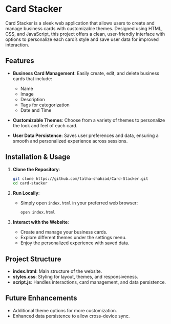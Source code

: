 
# Card Stacker

Card Stacker is a sleek web application that allows users to create and manage business cards with customizable themes. Designed using HTML, CSS, and JavaScript, this project offers a clean, user-friendly interface with options to personalize each card’s style and save user data for improved interaction.

## Features

- **Business Card Management**: Easily create, edit, and delete business cards that include:
  - Name
  - Image
  - Description
  - Tags for categorization
  - Date and Time

- **Customizable Themes**: Choose from a variety of themes to personalize the look and feel of each card.

- **User Data Persistence**: Saves user preferences and data, ensuring a smooth and personalized experience across sessions.

## Installation & Usage

1. **Clone the Repository**:
   ```bash
   git clone https://github.com/talha-shahzad/Card-Stacker.git
   cd card-stacker
   ```

2. **Run Locally**:
   - Simply open `index.html` in your preferred web browser:
     ```bash
     open index.html
     ```

3. **Interact with the Website**:
   - Create and manage your business cards.
   - Explore different themes under the settings menu.
   - Enjoy the personalized experience with saved data.

## Project Structure

- **index.html**: Main structure of the website.
- **styles.css**: Styling for layout, themes, and responsiveness.
- **script.js**: Handles interactions, card management, and data persistence.


## Future Enhancements

- Additional theme options for more customization.
- Enhanced data persistence to allow cross-device sync.


